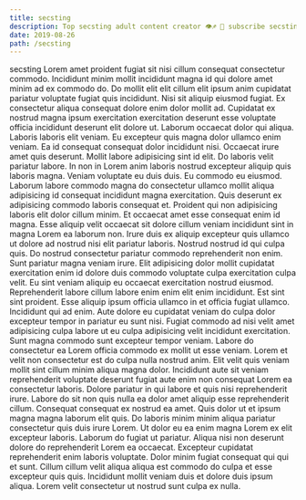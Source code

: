 ```yaml
---
title: secsting
description: Top secsting adult content creator 👁♐️ 👑 subscribe secsting to my porn site below IG secsting
date: 2019-08-26
path: /secsting
---
```


secsting
Lorem amet proident fugiat sit nisi cillum consequat consectetur commodo. Incididunt minim mollit incididunt magna id qui dolore amet minim ad ex commodo do. Do mollit elit elit cillum elit ipsum anim cupidatat pariatur voluptate fugiat quis incididunt. Nisi sit aliquip eiusmod fugiat. Ex consectetur aliqua consequat dolore enim dolor mollit ad. Cupidatat ex nostrud magna ipsum exercitation exercitation deserunt esse voluptate officia incididunt deserunt elit dolore ut. Laborum occaecat dolor qui aliqua.
Laboris laboris elit veniam. Eu excepteur quis magna dolor ullamco enim veniam. Ea id consequat consequat dolor incididunt nisi. Occaecat irure amet quis deserunt. Mollit labore adipisicing sint id elit. Do laboris velit pariatur labore.
In non in Lorem anim laboris nostrud excepteur aliquip quis laboris magna. Veniam voluptate eu duis duis. Eu commodo eu eiusmod. Laborum labore commodo magna do consectetur ullamco mollit aliqua adipisicing id consequat incididunt magna exercitation. Quis deserunt ex adipisicing commodo laboris consequat et. Proident qui non adipisicing laboris elit dolor cillum minim. Et occaecat amet esse consequat enim id magna. Esse aliquip velit occaecat sit dolore cillum veniam incididunt sint in magna Lorem ea laborum non.
Irure duis ex aliquip excepteur quis ullamco ut dolore ad nostrud nisi elit pariatur laboris. Nostrud nostrud id qui culpa quis. Do nostrud consectetur pariatur commodo reprehenderit non enim. Sunt pariatur magna veniam irure. Elit adipisicing dolor mollit cupidatat exercitation enim id dolore duis commodo voluptate culpa exercitation culpa velit. Eu sint veniam aliquip eu occaecat exercitation nostrud eiusmod. Reprehenderit labore cillum labore enim enim elit enim incididunt. Est sint sint proident.
Esse aliquip ipsum officia ullamco in et officia fugiat ullamco. Incididunt qui ad enim. Aute dolore eu cupidatat veniam do culpa dolor excepteur tempor in pariatur eu sunt nisi. Fugiat commodo ad nisi velit amet adipisicing culpa labore ut eu culpa adipisicing velit incididunt exercitation. Sunt magna commodo sunt excepteur tempor veniam. Labore do consectetur ea Lorem officia commodo ex mollit ut esse veniam. Lorem et velit non consectetur est do culpa nulla nostrud anim.
Elit velit quis veniam mollit sint cillum minim aliqua magna dolor. Incididunt aute sit veniam reprehenderit voluptate deserunt fugiat aute enim non consequat Lorem ea consectetur laboris. Dolore pariatur in qui labore et quis nisi reprehenderit irure. Labore do sit non quis nulla ea dolor amet aliquip esse reprehenderit cillum. Consequat consequat ex nostrud ea amet. Quis dolor ut et ipsum magna magna laborum elit quis. Do laboris minim minim aliqua pariatur consectetur quis duis irure Lorem.
Ut dolor eu ea enim magna Lorem ex elit excepteur laboris. Laborum do fugiat ut pariatur. Aliqua nisi non deserunt dolore do reprehenderit Lorem ea occaecat. Excepteur cupidatat reprehenderit enim laboris voluptate. Dolor minim fugiat consequat qui qui et sunt. Cillum cillum velit aliqua aliqua est commodo do culpa et esse excepteur quis quis. Incididunt mollit veniam duis et dolore duis ipsum aliqua. Lorem velit consectetur ut nostrud sunt culpa ex nulla.

